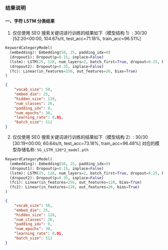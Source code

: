 ### 结果说明
#### 一、字符 LSTM 分类结果
1. 仅仅使用 SEO 搜索关键词进行训练的结果如下（模型结构 1）:
30/30 [52:20<00:00, 104.67s/it, test_acc=71.18%, train_acc=96.51%]

```python
KeywordCategoryModel(
  (embedding): Embedding(50, 25, padding_idx=0)
  (dropout1): Dropout(p=0.15, inplace=False)
  (lstm): LSTM(25, 128, num_layers=2, batch_first=True, dropout=0.25, bidirectional=True)
  (dropout2): Dropout(p=0.35, inplace=False)
  (fc): Linear(in_features=256, out_features=26, bias=True)
)
```

```json
{
    "vocab_size": 50,
    "embed_dim": 25,
    "hidden_size": 128,
    "num_classes": 26,
    "padding_idx": 0,
    "num_epochs": 30,
    "learning_rate": 0.01,
    "batch_size": 512
}
```

2. 仅仅使用 SEO 搜索关键词进行训练的结果如下（模型结构 2）:
30/30 [30:19<00:00, 60.64s/it, test_acc=73.18%, train_acc=96.48%]
对应的模型存储名称: `SG_LSTM_128*2_model.pth`

```python
KeywordCategoryModel(
  (embedding): Embedding(50, 25, padding_idx=0)
  (dropout1): Dropout(p=0.15, inplace=False)
  (lstm): LSTM(25, 128, num_layers=2, batch_first=True, dropout=0.25, bidirectional=True)
  (dropout2): Dropout(p=0.35, inplace=False)
  (fc1): Linear(in_features=256, out_features=128, bias=True)
  (fc2): Linear(in_features=128, out_features=26, bias=True)
)
```

```json
{
    "vocab_size": 50,
    "embed_dim": 25,
    "hidden_size": 128,
    "num_classes": 26,
    "padding_idx": 0,
    "num_epochs": 30,
    "learning_rate": 0.01,
    "batch_size": 512
}
```